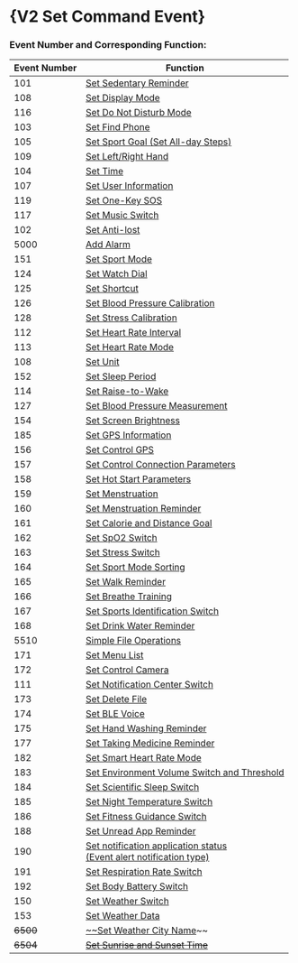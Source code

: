 # {V2 Set Command Event}

### Event Number and Corresponding Function:

| Event Number | Function                                                     |
| ------------ | ------------------------------------------------------------ |
| 101          | [Set Sedentary Reminder](./IDOSetLongSitReminder.md)         |
| 108          | [Set Display Mode](./IDOSetDisplayMode.md)                   |
| 116          | [Set Do Not Disturb Mode](./IDOSetDoNotDisturb.md)           |
| 103          | [Set Find Phone](./IDOSetFindPhone.md)                       |
| 105          | [Set Sport Goal (Set All-day Steps)](./IDOSetSportGoal.md)   |
| 109          | [Set Left/Right Hand](./IDOSetHand.md)                       |
| 104          | [Set Time](./IDOSetTime.md)                                  |
| 107          | [Set User Information](./IDOSetUserInfo.md)                  |
| 119          | [Set One-Key SOS](./IDOOneKeySOS.md)                         |
| 117          | [Set Music Switch](./IDOSetMusicONOFF.md)                    |
| 102          | [Set Anti-lost](./IDOSetLostFind.md)                         |
| 5000         | [Add Alarm](./IDOSetAlarm.md)                                |
| 151          | [Set Sport Mode](./IDOSetSportMode.md)                       |
| 124          | [Set Watch Dial](./IDOSetWatchDial.md)                       |
| 125          | [Set Shortcut](./IDOSetShortcut.md)                          |
| 126          | [Set Blood Pressure Calibration](./IDOSetBpCal.md)           |
| 128          | [Set Stress Calibration](./IDOSetStressCal.md)               |
| 112          | [Set Heart Rate Interval](./IDOSetHRInterval.md)             |
| 113          | [Set Heart Rate Mode](./IDOSetHRMode.md)                     |
| 108          | [Set Unit](./IDOSetUint.md)                                  |
| 152          | [Set Sleep Period](./IDOSetSleepPeriod.md)                   |
| 114          | [Set Raise-to-Wake](./IDOSetUpHandGesture.md)                |
| 127          | [Set Blood Pressure Measurement](./IDOSetBpMeasure.md)       |
| 154          | [Set Screen Brightness](./IDOSetScreenBrightness.md)         |
| 185          | [Set GPS Information](./IDOSetConfigGPS.md)                  |
| 156          | [Set Control GPS](./IDOSetControlGPS.md)                     |
| 157          | [Set Control Connection Parameters](./IDOSetConnectParam.md) |
| 158          | [Set Hot Start Parameters](./IDOSetHotStartParam.md)         |
| 159          | [Set Menstruation](./IDOSetMenstruation.md)                  |
| 160          | [Set Menstruation Reminder](./IDOSetMenstruationRemind.md)   |
| 161          | [Set Calorie and Distance Goal](./IDOSetCalorieDistanceGoal.md) |
| 162          | [Set SpO2 Switch](./IDOSetSp02Data.md)                       |
| 163          | [Set Stress Switch](./IDOSetPressure.md)                     |
| 164          | [Set Sport Mode Sorting](./IDOSetSportModeSort.md)           |
| 165          | [Set Walk Reminder](./IDOSetWalkReminder.md)                 |
| 166          | [Set Breathe Training](./IDOSetBreatheTrain.md)              |
| 167          | [Set Sports Identification Switch](./IDOSetActivitySwitch.md) |
| 168          | [Set Drink Water Reminder](./IDOSetDrinkWaterReminder.md)    |
| 5510         | [Simple File Operations](./IDOSetSimpleFileOperations.md)    |
| 171          | [Set Menu List](./IDOSetMenuList.md)                         |
| 172          | [Set Control Camera](./IDOSetTakePicture.md)                 |
| 111          | [Set Notification Center Switch](./IDOSetNotice.md)          |
| 173          | [Set Delete File](./IDOSetClearOperations.md)                |
| 174          | [Set BLE Voice](./IDOSetBleVoice.md)                         |
| 175          | [Set Hand Washing Reminder](./IDOSetHandWashingReminder.md)  |
| 177          | [Set Taking Medicine Reminder](./IDOSetTakingMedicineReminder.md) |
| 182          | [Set Smart Heart Rate Mode](./IDOSetHRModeSmart.md)          |
| 183          | [Set Environment Volume Switch and Threshold](./IDOSetNoise.md) |
| 184          | [Set Scientific Sleep Switch](./IDOSetScientificSleepSwitch.md) |
| 185          | [Set Night Temperature Switch](./IDOSetTemperatureSwitch.md) |
| 186          | [Set Fitness Guidance Switch](./IDOSetFitnessGuidance.md)    |
| 188          | [Set Unread App Reminder](./IDOSetUnreadAppReminder.md)      |
| 190          | [Set notification application status<br /> (Event alert notification type)](./IDOSetNotificationStatus.md) |
| 191          | [Set Respiration Rate Switch](./IDOSetRespiRateONOFF.md)     |
| 192          | [Set Body Battery Switch](./IDOSetBodyPowerONOFF.md)         |
| 150          | [Set Weather Switch](./IDOSetWeatherSwitch.md)               |
| 153          | [Set Weather Data](./IDOSetWeatcherData.md)                  |
| ~~6500~~     | [~~Set Weather City Name](./IDOSetWeatcherCityName.md)~~     |
| ~~6504~~     | ~~[Set Sunrise and Sunset Time](./IDOSetWeatcherSunTime.md)~~ |
